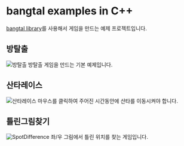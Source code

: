 # bangtal examples in C++
[bangtal library](https://cafe.naver.com/bangtal "bangtal cafe")를 사용해서 게임을 만드는 예제 프로젝트입니다.

## 방탈출
![방탈출](https://github.com/bosornd/bangtal.cpp/blob/master/RoomEscape/RoomEscape.png)
방탈출 게임을 만드는 기본 예제입니다.

## 산타레이스
![산타레이스](https://github.com/bosornd/bangtal.cpp/blob/master/SantaRace/SantaRace.png)
마우스를 클릭하여 주어진 시간동안에 산타를 이동시켜야 합니다.

## 틀린그림찾기
![SpotDifference](https://github.com/bosornd/bangtal.cpp/blob/master/SpotDifference/SpotDifference.png)
좌/우 그림에서 틀린 위치를 찾는 게임입니다.
